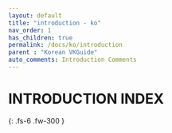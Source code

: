 ```yaml
---
layout: default
title: "introduction - ko"
nav_order: 1
has_children: true
permalink: /docs/ko/introduction
parent : "Korean VKGuide"
auto_comments: Introduction Comments
---
```


# INTRODUCTION INDEX


{: .fs-6 .fw-300 }
